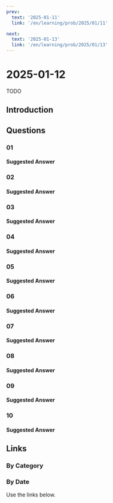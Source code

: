 ```yaml
---
prev:
  text: '2025-01-11'
  link: '/en/learning/prob/2025/01/11'

next:
  text: '2025-01-13'
  link: '/en/learning/prob/2025/01/13'
---
```


# 2025-01-12

TODO

<Badge type="danger" text="Bid"/>

## Introduction

## Questions

### 01

#### Suggested Answer

### 02

#### Suggested Answer

### 03

#### Suggested Answer

### 04

#### Suggested Answer

### 05

#### Suggested Answer

### 06

#### Suggested Answer

### 07

#### Suggested Answer

### 08

#### Suggested Answer

### 09

#### Suggested Answer

### 10

#### Suggested Answer

## Links

[<Badge type="tip" text="Go to Practice"/>](/en/practice/prob/2025/01/12)

### By Category

[<Badge type="tip" text="<--"/>](/en/learning/prob/2025/01/08)
[<Badge type="tip" text="Calendar"/>](/en/learning/calendar/2025/01)
[<Badge type="info" text="-->"/>](/en/learning/prob/2025/01/12#links)

### By Date

Use the links below.